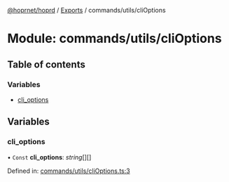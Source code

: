 [@hoprnet/hoprd](../README.md) / [Exports](../modules.md) / commands/utils/cliOptions

# Module: commands/utils/cliOptions

## Table of contents

### Variables

- [cli_options](commands_utils_clioptions.md#cli_options)

## Variables

### cli_options

• `Const` **cli_options**: _string_[][]

Defined in: [commands/utils/cliOptions.ts:3](https://github.com/hoprnet/hoprnet/blob/448a47a/packages/hoprd/src/commands/utils/cliOptions.ts#L3)
